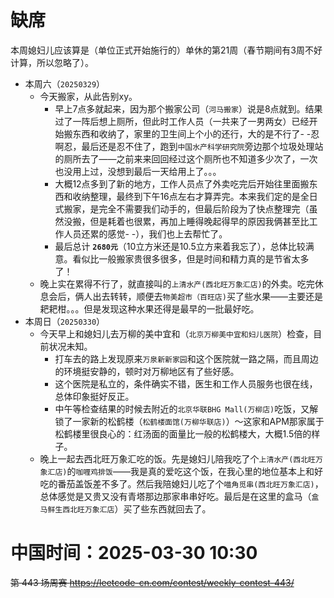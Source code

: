 
# 缺席

本周媳妇儿应该算是（单位正式开始施行的）单休的第21周（春节期间有3周不好计算，所以忽略了）。

- 本周六（`20250329`） 
  * 今天搬家，从此告别xy。
    + 早上7点多就起来，因为那个搬家公司（`河马搬家`）说是8点就到。结果过了一阵后想上厕所，但此时工作人员（一共来了一男两女）已经开始搬东西和收纳了，家里的卫生间上个小的还行，大的是不行了- -忍啊忍，最后还是忍不住了，跑到`中国水产科学研究院`旁边那个垃圾处理站的厕所去了——之前来来回回经过这个厕所也不知道多少次了，一次也没用上过，没想到最后一天给用上了。。。
    + 大概12点多到了新的地方，工作人员点了外卖吃完后开始往里面搬东西和收纳整理，最终到下午16点左右才算弄完。本来我们定的是全日式搬家，是完全不需要我们动手的，但最后阶段为了快点整理完（虽然没搬，但是耗着也很累，再加上睡得晚起得早的原因我俩甚至比工作人员还累的感觉- -），我们也上去帮忙了。
    + 最后总计 **`2680元`**（10立方米还是10.5立方来着我忘了），总体比较满意。看似比一般搬家贵很多很多，但是时间和精力真的是节省太多了！
  * 晚上实在累得不行了，就直接叫的`上清水产(西北旺万象汇店)`的外卖。吃完休息会后，俩人出去转转，顺便去`物美超市（百旺店)`买了些水果——主要还是耙耙柑。。。但是发现这种水果还得是最早的一批最好吃。
- 本周日（`20250330`） 
  * 今天早上和媳妇儿去万柳的美中宜和（`北京万柳美中宜和妇儿医院`）检查，目前状况未知。
    + 打车去的路上发现原来`万泉新新家园`和这个医院就一路之隔，而且周边的环境挺安静的，顿时对万柳地区有了些好感。
    + 这个医院是私立的，条件确实不错，医生和工作人员服务也很在线，总体印象挺好反正。
    + 中午等检查结果的时候去附近的`北京华联BHG Mall(万柳店)`吃饭，又解锁了一家新的松鹤楼（`松鹤楼面馆(万柳华联店)`）～这家和APM那家属于松鹤楼里很良心的：红汤面的面量比一般的松鹤楼大，大概1.5倍的样子。
  * 晚上一起去西北旺万象汇吃的饭。先是媳妇儿陪我吃了个`上清水产(西北旺万象汇店)`的`咖喱鸡排饭`——我是真的爱吃这个饭，在我心里的地位基本上和好吃的番茄盖饭差不多了。然后我陪媳妇儿吃了个`喵角觅串(西北旺万象汇店)`，总体感觉是又贵又没有青塔那边那家串串好吃。最后是在这里的盒马（`盒马鲜生西北旺万象汇店`）买了些东西就回去了。

# 中国时间：2025-03-30 10:30

~~第 443 场周赛 https://leetcode-cn.com/contest/weekly-contest-443/~~
